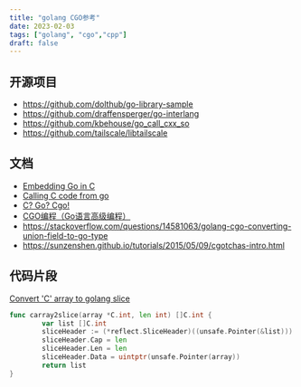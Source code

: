 ```yaml
---
title: "golang CGO参考"
date: 2023-02-03
tags: ["golang", "cgo","cpp"]
draft: false
---
```


## 开源项目

- https://github.com/dolthub/go-library-sample
- https://github.com/draffensperger/go-interlang
- https://github.com/kbehouse/go_call_cxx_so
- https://github.com/tailscale/libtailscale

## 文档
- [Embedding Go in C](https://www.dolthub.com/blog/2023-02-01-embedding-go-in-c/)
- [Calling C code from go](https://karthikkaranth.me/blog/calling-c-code-from-go/)
- [C? Go? Cgo!](https://go.dev/blog/cgo)
- [CGO编程（Go语言高级编程）](https://chai2010.cn/advanced-go-programming-book/ch2-cgo/index.html)
- https://stackoverflow.com/questions/14581063/golang-cgo-converting-union-field-to-go-type
- https://sunzenshen.github.io/tutorials/2015/05/09/cgotchas-intro.html
## 代码片段
[Convert 'C' array to golang slice](https://gist.github.com/nasitra/98bb59421be49a518c4a)
```go
func carray2slice(array *C.int, len int) []C.int {
        var list []C.int
        sliceHeader := (*reflect.SliceHeader)((unsafe.Pointer(&list)))
        sliceHeader.Cap = len
        sliceHeader.Len = len
        sliceHeader.Data = uintptr(unsafe.Pointer(array))
        return list
}
```